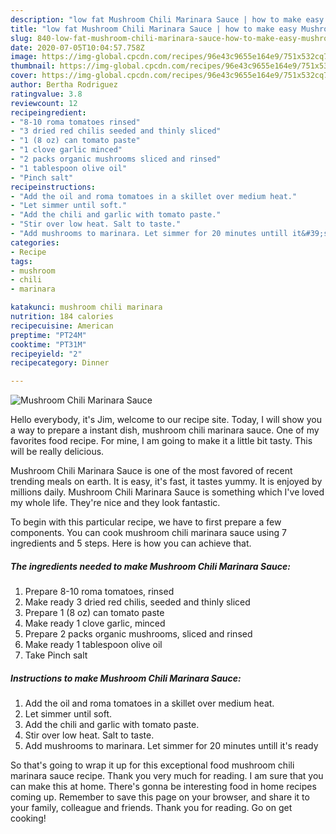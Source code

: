 ```yaml
---
description: "low fat Mushroom Chili Marinara Sauce | how to make easy Mushroom Chili Marinara Sauce"
title: "low fat Mushroom Chili Marinara Sauce | how to make easy Mushroom Chili Marinara Sauce"
slug: 840-low-fat-mushroom-chili-marinara-sauce-how-to-make-easy-mushroom-chili-marinara-sauce
date: 2020-07-05T10:04:57.758Z
image: https://img-global.cpcdn.com/recipes/96e43c9655e164e9/751x532cq70/mushroom-chili-marinara-sauce-recipe-main-photo.jpg
thumbnail: https://img-global.cpcdn.com/recipes/96e43c9655e164e9/751x532cq70/mushroom-chili-marinara-sauce-recipe-main-photo.jpg
cover: https://img-global.cpcdn.com/recipes/96e43c9655e164e9/751x532cq70/mushroom-chili-marinara-sauce-recipe-main-photo.jpg
author: Bertha Rodriguez
ratingvalue: 3.8
reviewcount: 12
recipeingredient:
- "8-10 roma tomatoes rinsed"
- "3 dried red chilis seeded and thinly sliced"
- "1 (8 oz) can tomato paste"
- "1 clove garlic minced"
- "2 packs organic mushrooms sliced and rinsed"
- "1 tablespoon olive oil"
- "Pinch salt"
recipeinstructions:
- "Add the oil and roma tomatoes in a skillet over medium heat."
- "Let simmer until soft."
- "Add the chili and garlic with tomato paste."
- "Stir over low heat. Salt to taste."
- "Add mushrooms to marinara. Let simmer for 20 minutes untill it&#39;s ready"
categories:
- Recipe
tags:
- mushroom
- chili
- marinara

katakunci: mushroom chili marinara 
nutrition: 184 calories
recipecuisine: American
preptime: "PT24M"
cooktime: "PT31M"
recipeyield: "2"
recipecategory: Dinner

---
```



![Mushroom Chili Marinara Sauce](https://img-global.cpcdn.com/recipes/96e43c9655e164e9/751x532cq70/mushroom-chili-marinara-sauce-recipe-main-photo.jpg)

Hello everybody, it's Jim, welcome to our recipe site. Today, I will show you a way to prepare a instant dish, mushroom chili marinara sauce. One of my favorites food recipe. For mine, I am going to make it a little bit tasty. This will be really delicious.



Mushroom Chili Marinara Sauce is one of the most favored of recent trending meals on earth. It is easy, it's fast, it tastes yummy. It is enjoyed by millions daily. Mushroom Chili Marinara Sauce is something which I've loved my whole life. They're nice and they look fantastic.


To begin with this particular recipe, we have to first prepare a few components. You can cook mushroom chili marinara sauce using 7 ingredients and 5 steps. Here is how you can achieve that.

<!--inarticleads1-->

##### The ingredients needed to make Mushroom Chili Marinara Sauce:

1. Prepare 8-10 roma tomatoes, rinsed
1. Make ready 3 dried red chilis, seeded and thinly sliced
1. Prepare 1 (8 oz) can tomato paste
1. Make ready 1 clove garlic, minced
1. Prepare 2 packs organic mushrooms, sliced and rinsed
1. Make ready 1 tablespoon olive oil
1. Take Pinch salt




<!--inarticleads2-->

##### Instructions to make Mushroom Chili Marinara Sauce:

1. Add the oil and roma tomatoes in a skillet over medium heat.
1. Let simmer until soft.
1. Add the chili and garlic with tomato paste.
1. Stir over low heat. Salt to taste.
1. Add mushrooms to marinara. Let simmer for 20 minutes untill it&#39;s ready




So that's going to wrap it up for this exceptional food mushroom chili marinara sauce recipe. Thank you very much for reading. I am sure that you can make this at home. There's gonna be interesting food in home recipes coming up. Remember to save this page on your browser, and share it to your family, colleague and friends. Thank you for reading. Go on get cooking!

